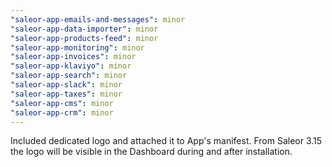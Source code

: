 ```yaml
---
"saleor-app-emails-and-messages": minor
"saleor-app-data-importer": minor
"saleor-app-products-feed": minor
"saleor-app-monitoring": minor
"saleor-app-invoices": minor
"saleor-app-klaviyo": minor
"saleor-app-search": minor
"saleor-app-slack": minor
"saleor-app-taxes": minor
"saleor-app-cms": minor
"saleor-app-crm": minor
---
```


Included dedicated logo and attached it to App's manifest. From Saleor 3.15 the logo will be visible in the Dashboard during and after installation.
